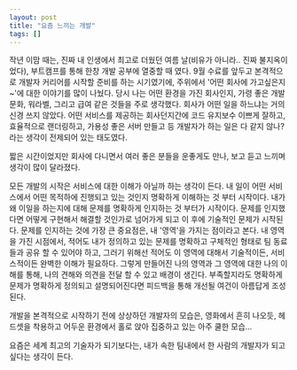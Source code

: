 ```yaml
---
layout: post
title: "요즘 느끼는 개발"
tags: []
---
```


작년 이맘 때는, 진짜 내 인생에서 최고로 더웠던 여름 날(비유가 아니라.. 진짜 불지옥이었다), 부트캠프를 통해 한창 개발 공부에 열중할 때 였다.
9월 수료를 앞두고 본격적으로 개발자 커리어를 시작할 준비를 하는 시기였기에, 주위에서 '어떤 회사에 가고싶은지~'에 대한 이야기를 많이 나눴다.
당시 나는 어떤 환경을 가진 회사인지, 가령 좋은 개발 문화, 워라벨, 그리고 급여 같은 것들을 주로 생각했다.  회사가 어떤 일을 하느냐는 거의 신경 쓰지 않았다.
어떤 서비스를 제공하는 회사던지간에 코드 유지보수 이쁘게 잘하고, 효율적으로 랜더링하고, 가용성 좋은 서버 만들고  등 개발자가 하는 일은 다 같지 않나? 라는 생각이 전제되어 있는 태도였다.

짧은 시간이었지만 회사에 다니면서 여러 좋은 분들을 운좋게도 만나, 보고 듣고 느끼며 생각이 많이 달라졌다.

모든 개발의 시작은 서비스에 대한 이해가 아닐까 하는 생각이 든다.
내 일이 어떤 서비스에서 어떤 목적하에 진행되고 있는 것인지 명확하게 이해하는 것 부터 시작이다.
내가 왜 이일을 하는지에 대해 문제를 명확하게 인지하는 것 부터가 시작이다. 문제를 인지했다면 어떻게 구현해서 해결할 것인가로 넘어가게 되고 이 후에 기술적인 문제가 시작된다.
문제를 인지하는 것에 가장 큰 중요점은, 내 '영역'을 가지는 점이라고 본다.
내 영역을 가진 시점에서, 적어도 내가 정의하고 있는 문제를 명확하고 구체적인 형태로 팀 동료들과 공유 할 수 있어야 하고, 그러기 위해선 적어도 이 영역에 대해서 기술적이든, 서비스적이든 완벽한 이해가 필요하다.
그렇게 만들어진 나의 영역과 그 영역에 대한 나의 이해를 통해, 나의 견해와 의견을 전달 할 수 있고 배경이 생긴다. 부족할지라도 명확하게 문제가 명확하게 정의되고 설명되어진다면 피드백을 통해 개선될 여건이 아름답게 조성된다.

개발을 본격적으로 시작하기 전에 상상하던 개발자의 모습은, 영화에서 흔히 나오듯, 헤드셋을 착용하고 어두운 환경에서 홀로 앉아 집중하고 있는 아주 쿨한 모습...

요즘은 세계 최고의 기술자가 되기보다는, 내가 속한 팀내에서 한 사람의 개발자가 되고 싶다는 생각이 든다.




